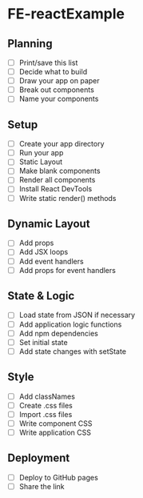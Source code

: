 # FE-reactExample
## Planning
- [ ] Print/save this list 
- [ ] Decide what to build 
- [ ] Draw your app on paper 
- [ ] Break out components 
- [ ] Name your components

## Setup
- [ ] Create your app directory 
- [ ] Run your app
- [ ] Static Layout
- [ ] Make blank components 
- [ ] Render all components 
- [ ] Install React DevTools
- [ ] Write static render() methods

## Dynamic Layout 
- [ ] Add props
- [ ] Add JSX loops
- [ ] Add event handlers
- [ ] Add props for event handlers

## State & Logic
- [ ] Load state from JSON if necessary 
- [ ] Add application logic functions 
- [ ] Add npm dependencies
- [ ] Set initial state
- [ ] Add state changes with setState 

## Style
- [ ] Add classNames 
- [ ] Create .css files 
- [ ] Import .css files 
- [ ] Write component CSS 
- [ ] Write application CSS

## Deployment
- [ ] Deploy to GitHub pages 
- [ ] Share the link
